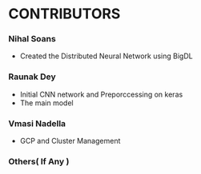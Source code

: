 # CONTRIBUTORS 

### Nihal Soans
- Created the Distributed Neural Network using BigDL


### Raunak Dey
- Initial CNN network and Preporccessing on keras
- The main model

### Vmasi Nadella
- GCP and Cluster Management

### Others( If Any )

